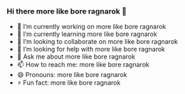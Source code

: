 ### Hi there more like bore ragnarok 👋

- 🔭 I’m currently working on more like bore ragnarok
- 🌱 I’m currently learning more like bore ragnarok
- 👯 I’m looking to collaborate on more like bore ragnarok
- 🤔 I’m looking for help with more like bore ragnarok
- 💬 Ask me about more like bore ragnarok
- 📫 How to reach me: more like bore ragnarok
- 😄 Pronouns: more like bore ragnarok
- ⚡ Fun fact: more like bore ragnarok
